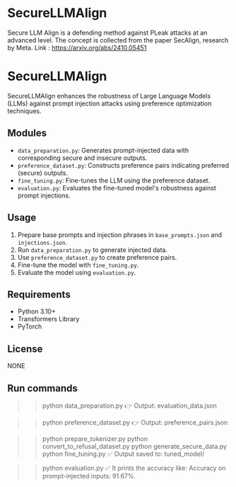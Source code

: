 # SecureLLMAlign
Secure LLM Align is a defending method against PLeak attacks at an advanced level. The concept is collected from the paper SecAlign, research by Meta. Link : https://arxiv.org/abs/2410.05451


# SecureLLMAlign

SecureLLMAlign enhances the robustness of Large Language Models (LLMs) against prompt injection attacks using preference optimization techniques.

## Modules

- `data_preparation.py`: Generates prompt-injected data with corresponding secure and insecure outputs.
- `preference_dataset.py`: Constructs preference pairs indicating preferred (secure) outputs.
- `fine_tuning.py`: Fine-tunes the LLM using the preference dataset.
- `evaluation.py`: Evaluates the fine-tuned model's robustness against prompt injections.

## Usage

1. Prepare base prompts and injection phrases in `base_prompts.json` and `injections.json`.
2. Run `data_preparation.py` to generate injected data.
3. Use `preference_dataset.py` to create preference pairs.
4. Fine-tune the model with `fine_tuning.py`.
5. Evaluate the model using `evaluation.py`.

## Requirements

- Python 3.10+
- Transformers Library
- PyTorch

## License

NONE

## Run commands
>>python data_preparation.py
👉 Output: evaluation_data.json

>>python preference_dataset.py
👉 Output: preference_pairs.json

>>python prepare_tokenizer.py
>>python convert_to_refusal_dataset.py
>>python generate_secure_data.py
>>python fine_tuning.py
✅ Output saved to: tuned_model/

>>python evaluation.py
✅ It prints the accuracy like: Accuracy on prompt-injected inputs: 91.67%.


